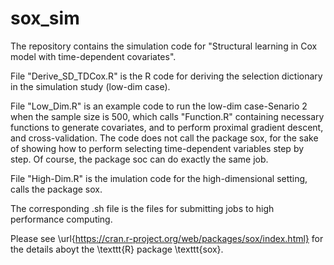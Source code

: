 # sox_sim

The repository contains the simulation code for "Structural learning in Cox model with time-dependent covariates".

File "Derive_SD_TDCox.R" is the R code for deriving the selection dictionary in the simulation study (low-dim case).

File "Low_Dim.R" is an example code to run the low-dim case-Senario 2 when the sample size is 500, which calls "Function.R" containing necessary functions to generate covariates, and to perform proximal gradient descent, and cross-validation. The code does not call the package sox, for the sake of showing how to perform selecting time-dependent variables step by step. Of course, the package soc can do exactly the same job.

File "High-Dim.R" is the imulation code for the high-dimensional setting, calls the package sox.

The corresponding .sh file is the files for submitting jobs to high performance computing.

Please see \url{https://cran.r-project.org/web/packages/sox/index.html} for the details aboyt the \texttt{R} package \texttt{sox}.
